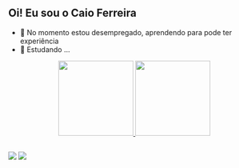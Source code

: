 ## Oi! Eu sou o Caio Ferreira


- 👀 No momento estou desempregado, aprendendo para pode ter experiência 
- 🌱 Estudando ...

<div align="center">
  <a href="https://github.com/CaioFerr3012">
  <img height="150em" src="https://github-readme-stats.vercel.app/api?username=CaioFerr3012&show_icons=false&theme=merko&include_all_commits=true&count_private=true"/>
  <img height="150em" src="https://github-readme-stats.vercel.app/api/top-langs/?username=CaioFerr3012&layout=compact&langs_count=7&theme=merko"/>
</div>

##

<div>
 <a href="https://www.instagram.com/caioferr3012/" target="_blank"><img src="https://img.shields.io/badge/Instagram-E4405F?style=for-the-badge&logo=instagram&logoColor=white" target="_blank"></a>
 <a href="https://twitter.com/CaioFerr3012" target="_blank"><img src="https://img.shields.io/badge/Twitter-1DA1F2?style=for-the-badge&logo=twitter&logoColor=white" target="_blank"></a>
 
</div>
